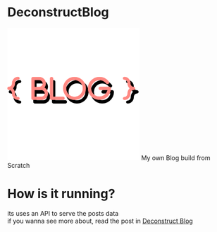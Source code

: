 # DeconstructBlog
<img src="https://github.com/WasixXD/DeconstructBlog/blob/main/public/logo.png" width="300px" >
My own Blog build from Scratch

# How is it running?
its uses an API to serve the posts data
<br>
if you wanna see more about, read the post in [Deconstruct Blog](http://deconstructblog.herokuapp.com)
